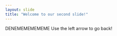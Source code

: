 ```yaml
---
layout: slide
title: "Welcome to our second slide!"
---
```

DENEMEMEMEMEME
Use the left arrow to go back!
